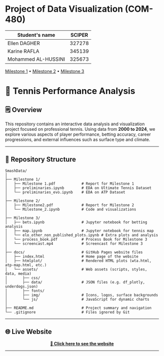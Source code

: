 # Project of Data Visualization (COM-480)

| Student's name        | SCIPER |
|------------------------|--------|
| Ellen DAGHER          | 327278 |
| Karine RAFLA          | 345139 |
| Mohammed AL-HUSSINI   | 325673 |

[Milestone 1](#milestone-1pdf) • [Milestone 2](#milestone-2) • [Milestone 3](#readmemd)

# 🎾 Tennis Performance Analysis

## 🗒️ Overview
This repository contains an interactive data analysis and visualization project focused on professional tennis. Using data from **2000 to 2024**, we explore various aspects of player performance, betting accuracy, career progressions, and external influences such as surface type and climate.

---

## 📁 Repository Structure

```
SmashData/
│
├── Milestone 1/
│   ├── Milestone 1.pdf            # Report for Milestone 1
│   ├── preliminaries.ipynb        # EDA on Ultimate Tennis Dataset
│   └── preliminaries_evo.ipynb    # EDA on ATP Dataset
│
├── Milestone 2/
│   ├── Milestone2.pdf             # Report for Milestone 2
│   └── Milestone_2.ipynb          # Code and visualizations
│
├── Milestone 3/
│   ├── bets.ipynb                 # Jupyter notebook for betting analysis
│   ├── map.ipynb                  # Jupyter notebook for tennis map
│   └── elo_other_non_published_plots.ipynb # Extra plots and analysis
│   └── process_book.pdf           # Process Book for Milestone 3
│   └── screencast.mp4             # Screencast for Milestone 3
│
├── docs/                          # GitHub Pages website files
│   ├── index.html                 # Home page of the website
│   ├── htmlplot/                  # Rendered HTML plots (wta.html, atp-map.html, etc.)
│   └── assets/                    # Web assets (scripts, styles, data, media)
│       ├── css/
│       ├── data/                  # JSON files (e.g. df_plotly, underdogs.json)
│       ├── fonts/
│       ├── img/                   # Icons, logos, surface backgrounds
│       └── js/                    # JavaScript for dynamic charts
│
├── README.md                      # Project summary and navigation
└── .gitignore                     # Files ignored by Git
```

---

## 🌐 Live Website

<p align="center">
  <a href="https://com-480-data-visualization.github.io/SmashData/" target="_blank"><strong>🔗 Click here to see the website</strong></a>
</p>

---
